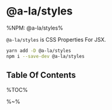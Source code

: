 # @a-la/styles

%NPM: @a-la/styles%

`@a-la/styles` is CSS Properties For JSX.

```sh
yarn add -D @a-la/styles
npm i --save-dev @a-la/styles
```

## Table Of Contents

%TOC%

%~%